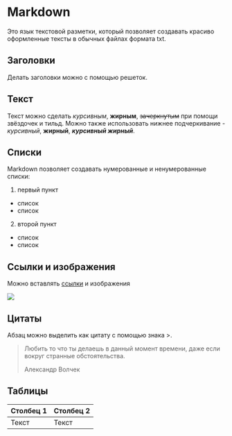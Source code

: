 # Markdown
Это язык текстовой разметки, который позволяет создавать красиво оформленные тексты в обычных файлах формата txt.

## Заголовки
Делать заголовки можно с помощью решеток.
## Текст
Текст можно сделать *курсивным*, **жирным**, ~~зачеркнутым~~ при помощи звёздочек и тильд. Можно также использовать нижнее подчеркивание - _курсивный_, __жирный__, __*курсивный жирный*__.
## Списки
Markdown позволяет создавать нумерованные и ненумерованные списки:

1. первый пункт
* список
* список
2. второй пункт
* список
* список
## Ссылки и изображения
Можно вставлять [ссылки](https://gb.ru/) и изображения 

![](https://s3.mooc.ru/prod/source/origin/photos/companies/2407/large.png)
## Цитаты
Абзац можно выделить как цитату с помощью знака >.

> Любить то что ты делаешь в данный момент времени, даже если вокруг странные обстоятельства.
>
> Александр Волчек
## Таблицы
| Столбец 1 | Столбец 2 |
| --------- | --------- |
| Текст     | Текст     |